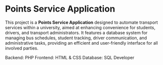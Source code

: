 # Points Service Application

This project is a **Points Service Application** designed to automate transport services within a university, aimed at enhancing convenience for students, drivers, and transport administrators. It features a database system for managing bus schedules, student tracking, driver communication, and administrative tasks, providing an efficient and user-friendly interface for all involved parties.

Backend: PHP
Frontend: HTML & CSS
Database: SQL Developer
